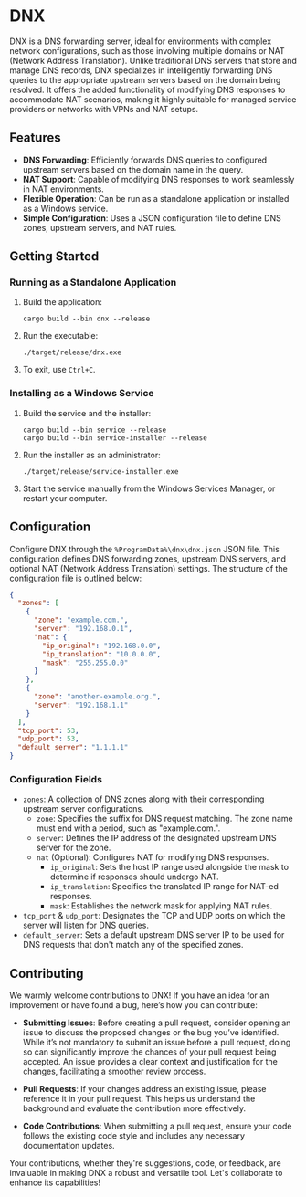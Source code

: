 # DNX

DNX is a DNS forwarding server, ideal for environments with complex network configurations, such as those involving multiple domains or NAT (Network Address Translation). Unlike traditional DNS servers that store and manage DNS records, DNX specializes in intelligently forwarding DNS queries to the appropriate upstream servers based on the domain being resolved. It offers the added functionality of modifying DNS responses to accommodate NAT scenarios, making it highly suitable for managed service providers or networks with VPNs and NAT setups.

## Features

- **DNS Forwarding**: Efficiently forwards DNS queries to configured upstream servers based on the domain name in the query.
- **NAT Support**: Capable of modifying DNS responses to work seamlessly in NAT environments.
- **Flexible Operation**: Can be run as a standalone application or installed as a Windows service.
- **Simple Configuration**: Uses a JSON configuration file to define DNS zones, upstream servers, and NAT rules.

## Getting Started

### Running as a Standalone Application

1. Build the application:
   ```shell
   cargo build --bin dnx --release
   ```
2. Run the executable:
   ```shell
   ./target/release/dnx.exe
   ```
3. To exit, use `Ctrl+C`.

### Installing as a Windows Service

1. Build the service and the installer:
   ```shell
   cargo build --bin service --release
   cargo build --bin service-installer --release
   ```
2. Run the installer as an administrator:
   ```shell
   ./target/release/service-installer.exe
   ```
3. Start the service manually from the Windows Services Manager, or restart your computer.

## Configuration

Configure DNX through the `%ProgramData%\dnx\dnx.json` JSON file. This configuration defines DNS forwarding zones, upstream DNS servers, and optional NAT (Network Address Translation) settings. The structure of the configuration file is outlined below:

```json
{
  "zones": [
    {
      "zone": "example.com.",
      "server": "192.168.0.1",
      "nat": {
        "ip_original": "192.168.0.0",
        "ip_translation": "10.0.0.0",
        "mask": "255.255.0.0"
      }
    },
    {
      "zone": "another-example.org.",
      "server": "192.168.1.1"
    }
  ],
  "tcp_port": 53,
  "udp_port": 53,
  "default_server": "1.1.1.1"
}
```

### Configuration Fields

- `zones`: A collection of DNS zones along with their corresponding upstream server configurations.
  - `zone`: Specifies the suffix for DNS request matching. The zone name must end with a period, such as "example.com.".
  - `server`: Defines the IP address of the designated upstream DNS server for the zone.
  - `nat` (Optional): Configures NAT for modifying DNS responses.
    - `ip_original`: Sets the host IP range used alongside the mask to determine if responses should undergo NAT.
    - `ip_translation`: Specifies the translated IP range for NAT-ed responses.
    - `mask`: Establishes the network mask for applying NAT rules.
- `tcp_port` & `udp_port`: Designates the TCP and UDP ports on which the server will listen for DNS queries.
- `default_server`: Sets a default upstream DNS server IP to be used for DNS requests that don't match any of the specified zones.

## Contributing

We warmly welcome contributions to DNX! If you have an idea for an improvement or have found a bug, here’s how you can contribute:

- **Submitting Issues**: Before creating a pull request, consider opening an issue to discuss the proposed changes or the bug you’ve identified. While it’s not mandatory to submit an issue before a pull request, doing so can significantly improve the chances of your pull request being accepted. An issue provides a clear context and justification for the changes, facilitating a smoother review process.

- **Pull Requests**: If your changes address an existing issue, please reference it in your pull request. This helps us understand the background and evaluate the contribution more effectively.

- **Code Contributions**: When submitting a pull request, ensure your code follows the existing code style and includes any necessary documentation updates.

Your contributions, whether they're suggestions, code, or feedback, are invaluable in making DNX a robust and versatile tool. Let's collaborate to enhance its capabilities!
